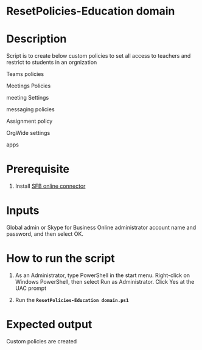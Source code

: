 # ResetPolicies-Education domain

# Description
Script is to create below custom policies to set all access to teachers and restrict to students in an orgnization

  Teams policies

  Meetings Policies

  meeting Settings

  messaging policies

  Assignment policy

  OrgWide settings

  apps

# Prerequisite
1)	Install [SFB online connector](https://www.microsoft.com/en-us/download/details.aspx?id=39366)

# Inputs
Global admin or Skype for Business Online administrator account name and password, and then select OK.

# How to run the script

1. As an Administrator, type PowerShell in the start menu. Right-click on Windows PowerShell, then select Run as Administrator.
Click Yes at the UAC prompt

2)	Run the **`ResetPolicies-Education domain.ps1`**

# Expected output
Custom policies are created 

